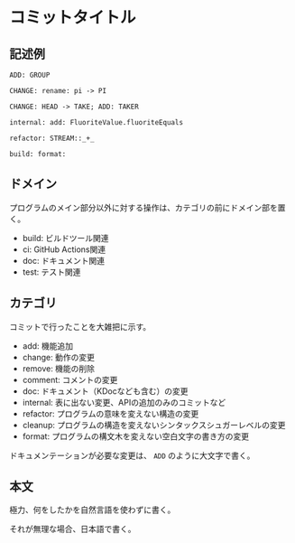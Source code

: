 # コミットタイトル

## 記述例

```
ADD: GROUP

CHANGE: rename: pi -> PI

CHANGE: HEAD -> TAKE; ADD: TAKER

internal: add: FluoriteValue.fluoriteEquals

refactor: STREAM::_+_

build: format:
```

## ドメイン

プログラムのメイン部分以外に対する操作は、カテゴリの前にドメイン部を置く。

- build: ビルドツール関連
- ci: GitHub Actions関連
- doc: ドキュメント関連
- test: テスト関連

## カテゴリ

コミットで行ったことを大雑把に示す。

- add: 機能追加
- change: 動作の変更
- remove: 機能の削除
- comment: コメントの変更
- doc: ドキュメント（KDocなども含む）の変更
- internal: 表に出ない変更、APIの追加のみのコミットなど
- refactor: プログラムの意味を変えない構造の変更
- cleanup: プログラムの構造を変えないシンタックスシュガーレベルの変更
- format: プログラムの構文木を変えない空白文字の書き方の変更

ドキュメンテーションが必要な変更は、 `ADD` のように大文字で書く。

## 本文

極力、何をしたかを自然言語を使わずに書く。

それが無理な場合、日本語で書く。
